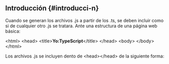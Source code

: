 ## Introducción {#introducci-n}

Cuando se generan los archivos .js a partir de los .ts, se deben incluir como si de cualquier otro .js se tratara. Ante una estructura de una página web básica:

&lt;html&gt; &lt;head&gt; &lt;title&gt;**Yo:TypeScript**&lt;/title&gt; &lt;/head&gt; &lt;body&gt; &lt;/body&gt;&lt;/html&gt;

Los archivos .js se incluyen dento de &lt;head&gt;&lt;/head&gt; de la siguiente forma:

<script type=**"text/javascript"** src=**"archivo.js"**> &lt;/script&gt;

Donde _src_ es la ruta hacia el archivo en cuestión.

Una vez lo tenemos, guardamos el archivo con cualquier nombre y con extensión .html. Sólo tenemos que abrirlo con cualquier navegador web para que se ejecute.

index.html

&lt;html&gt; &lt;head&gt; &lt;title&gt;**Yo:TypeScript**&lt;/title&gt; <script type=**"text/javascript"** src=**"archivo.js"**> &lt;/script&gt; &lt;/head&gt; &lt;body&gt; &lt;/body&gt;&lt;/html&gt;

archivo.js

alert(“Probando JS”);

_alert()_ muestra en una ventana emergente el texto que le proporcionamos.

Para sólo tener que incluir un archivo .js es preferible compilar y agrupar todo nuestro TS. Es algo que se puede hacer desde un editor de TS o manualmente desde el compilador con la consola de comandos. Para ello es necesario que las referencias sean correctas, es decir, que cada archivo .ts importe los otros .ts que necesite para funcionar. Esto se verá en el capítulo de

Módulos

.